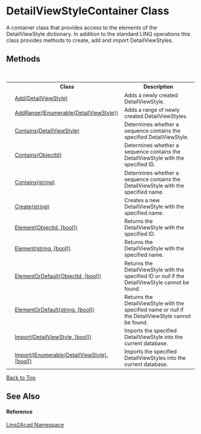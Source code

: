 # DetailViewStyleContainer Class
 

A container class that provides access to the elements of the DetailViewStyle dictionary. In addition to the standard LINQ operations this class provides methods to create, add and import DetailViewStyles.


## Methods
&nbsp;<table><tr><th></th><th>Class</th><th>Description</th></tr><tr><td>![Public method](media/pubmethod.gif "Public method")</td><td><a href="M_Linq2Acad_DetailViewStyleContainer_Add.md#DetailViewStyleContainerAdd-Method-DetailViewStyle">Add(DetailViewStyle)</a></td><td>
Adds a newly created DetailViewStyle.</td></tr><tr><td>![Public method](media/pubmethod.gif "Public method")</td><td><a href="M_Linq2Acad_DetailViewStyleContainer_AddRange.md#DetailViewStyleContainerAddRange-Method-IEnumerableDetailViewStyle">AddRange(IEnumerable(DetailViewStyle))</a></td><td>
Adds a range of newly created DetailViewStyles.</td></tr><tr><td>![Public method](media/pubmethod.gif "Public method")</td><td><a href="M_Linq2Acad_DetailViewStyleContainer_Contains_1.md#DetailViewStyleContainerContains-Method-DetailViewStyle">Contains(DetailViewStyle)</a></td><td>
Determines whether a sequence contains the specified DetailViewStyle.</td></tr><tr><td>![Public method](media/pubmethod.gif "Public method")</td><td><a href="M_Linq2Acad_DetailViewStyleContainer_Contains.md#DetailViewStyleContainerContains-Method-ObjectId">Contains(ObjectId)</a></td><td>
Determines whether a sequence contains the DetailViewStyle with the specified ID.</td></tr><tr><td>![Public method](media/pubmethod.gif "Public method")</td><td><a href="M_Linq2Acad_DetailViewStyleContainer_Contains_2.md#DetailViewStyleContainerContains-Method-string">Contains(string)</a></td><td>
Determines whether a sequence contains the DetailViewStyle with the specified name.</td></tr><tr><td>![Public method](media/pubmethod.gif "Public method")</td><td><a href="M_Linq2Acad_DetailViewStyleContainer_Create.md#DetailViewStyleContainerCreate-Method-string">Create(string)</a></td><td>
Creates a new DetailViewStyle with the specified name.</td></tr><tr><td>![Public method](media/pubmethod.gif "Public method")</td><td><a href="M_Linq2Acad_DetailViewStyleContainer_Element.md#DetailViewStyleContainerElement-Method-ObjectId-bool">Element(ObjectId, [bool])</a></td><td>
Returns the DetailViewStyle with the specified ID.</td></tr><tr><td>![Public method](media/pubmethod.gif "Public method")</td><td><a href="M_Linq2Acad_DetailViewStyleContainer_Element_1.md#DetailViewStyleContainerElement-Method-string-bool">Element(string, [bool])</a></td><td>
Returns the DetailViewStyle with the specified name.</td></tr><tr><td>![Public method](media/pubmethod.gif "Public method")</td><td><a href="M_Linq2Acad_DetailViewStyleContainer_ElementOrDefault.md#DetailViewStyleContainerElementOrDefault-Method-ObjectId-bool">ElementOrDefault(ObjectId, [bool])</a></td><td>
Returns the DetailViewStyle with the specified ID or <i>null</i> if the DetailViewStyle cannot be found.</td></tr><tr><td>![Public method](media/pubmethod.gif "Public method")</td><td><a href="M_Linq2Acad_DetailViewStyleContainer_ElementOrDefault_1.md#DetailViewStyleContainerElementOrDefault-Method-string-bool">ElementOrDefault(string, [bool])</a></td><td>
Returns the DetailViewStyle with the specified name or <i>null</i> if the DetailViewStyle cannot be found.</td></tr><tr><td>![Public method](media/pubmethod.gif "Public method")</td><td><a href="M_Linq2Acad_DetailViewStyleContainer_Import_1.md#DetailViewStyleContainerImport-Method-DetailViewStyle-bool">Import(DetailViewStyle, [bool])</a></td><td>
Imports the specified DetailViewStyle into the current database.</td></tr><tr><td>![Public method](media/pubmethod.gif "Public method")</td><td><a href="M_Linq2Acad_DetailViewStyleContainer_Import.md#DetailViewStyleContainerImport-Method-IEnumerableDetailViewStyle-bool">Import(IEnumerable(DetailViewStyle), [bool])</a></td><td>
Imports the specified DetailViewStyles into the current database.</td></tr></table>
<a href="#detailviewstylecontainer-class">Back to Top</a>

## See Also


#### Reference
<a href="N_Linq2Acad.md#Linq2Acad-Namespace">Linq2Acad Namespace</a><br />
